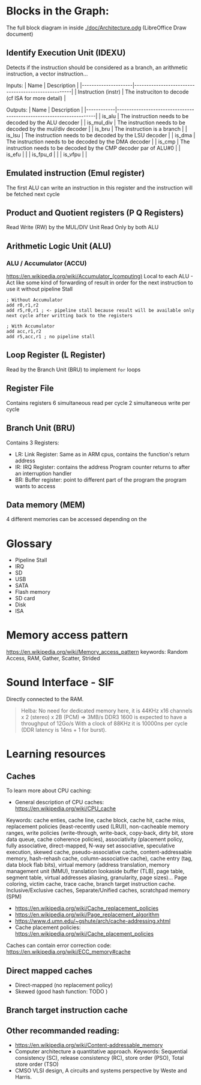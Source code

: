 # Blocks in the Graph:

The full block diagram in inside [./doc/Architecture.odg](doc/Architecture.odg) (LibreOffice Draw document)

## Identify Execution Unit (IDEXU)
Detects if the instruction should be considered as a branch, an arithmetic
instruction, a vector instruction...

Inputs:
| Name                | Description                                        |
|---------------------|----------------------------------------------------|
| Instruction (instr) | The instruciton to decode (cf ISA for more detail) |

Outputs:
| Name       | Description                                                         |
|------------|---------------------------------------------------------------------|
| is_alu     | The instruction needs to be decoded by the ALU  decoder             |
| is_mul_div | The instruction needs to be decoded by the mul/div decoder          |
| is_bru     | The instruction is a branch                                         |
| is_lsu     | The instruction needs to be decoded by the LSU decoder              |
| is_dma     | The instruction needs to be decoded by the DMA decoder              |
| is_cmp     | The instruction needs to be decoded by the CMP decoder par of ALU#0 |
| is_efu     |                                                                     |
| is_fpu_d   |                                                                     |
| is_vfpu    |                                                                     |


## Emulated instruction (Emul register)
The first ALU can write an instruction in this register and the instruction
will be fetched next cycle

## Product and Quotient registers (P Q Registers)
Read Write (RW) by the MUL/DIV Unit
Read Only by both ALU

## Arithmetic Logic Unit (ALU)

### ALU / Accumulator (ACCU)
<https://en.wikipedia.org/wiki/Accumulator_(computing)>
Local to each ALU - Act like some kind of forwarding of result in order for the
next instruction to use it without pipeline Stall
```
; Without Accumulator
add r0,r1,r2
add r5,r0,r1 ; <- pipeline stall because result will be available only next cycle after writting back to the registers

; With Accumulator
add acc,r1,r2
add r5,acc,r1 ; no pipeline stall
```

## Loop Register (L Register)
Read by the Branch Unit (BRU) to implement `for` loops


## Register File
Contains registers
6 simultaneous read per cycle
2 simultaneous write per cycle

## Branch Unit (BRU)
Contains 3 Registers:
 - LR: Link Register: Same as in ARM cpus, contains the function's return address
 - IR: IRQ Register: contains the address Program counter returns to after an interruption handler
 - BR: Buffer register: point to different part of the program the program wants to access

## Data memory (MEM)
4 different memories can be accessed depending on the 

# Glossary
 - Pipeline Stall
 - IRQ
 - SD
 - USB
 - SATA
 - Flash memory
 - SD card
 - Disk
 - ISA

# Memory access pattern
<https://en.wikipedia.org/wiki/Memory_access_pattern>
keywords: Random Access, RAM, Gather, Scatter, Strided

# Sound Interface - SIF
Directly connected to the RAM.

> Helba:
> No need for dedicated memory here, it is 44KHz x16 channels x 2 (stereo) x 2B
> (PCM) => 3MB/s
> DDR3 1600 is expected to have a throughput of 12Go/s
> With a clock of 88KHz it is 10000ns per cycle (DDR latency is 14ns + 1 for
> burst).

# Learning resources

## Caches
To learn more about CPU caching:
 - General description of CPU caches: <https://en.wikipedia.org/wiki/CPU_cache>

Keywords: cache enties, cache line, cache block, cache hit, cache miss, 
replacement policies (least-recently used (LRU)), non-cacheable memory ranges,
write policies (write-through, write-back, copy-back, dirty bit, store data queue,
cache coherence policies), associativity (placement policy, fully associative,
direct-mapped, N-way set associative, speculative execution, skewed cache,
pseudo-associative cache, content-addressable memory, hash-rehash cache,
column-associative cache), cache entry (tag, data block flab bits), virtual memory (address translation, memory management unit (MMU), translation lookaside buffer (TLB), page table, segment table, virtual addresses aliasing, granularity, page sizes)... Page coloring, victim cache, trace cache, branch target instruction cache. Inclusive/Exclusive caches, Separate/Unified caches, scratchpad memory (SPM)
 - <https://en.wikipedia.org/wiki/Cache_replacement_policies>
 - <https://en.wikipedia.org/wiki/Page_replacement_algorithm>
 - <https://www.d.umn.edu/~gshute/arch/cache-addressing.xhtml>
 - Cache placement policies: <https://en.wikipedia.org/wiki/Cache_placement_policies>


Caches can contain error correction code: <https://en.wikipedia.org/wiki/ECC_memory#cache>

## Direct mapped caches
 - Direct-mapped (no replacement policy)
 - Skewed (good hash function: TODO )

## Branch target instruction cache

## Other recommanded reading:
 - <https://en.wikipedia.org/wiki/Content-addressable_memory>
 - Computer architecture a quantitative approach.
Keywords: Sequential consistency (SC), release consistency (RC), store order (PSO), Total store order (TSO)
 - CMSO VLSI design, A circuits and systems perspective by Weste and Harris. 
